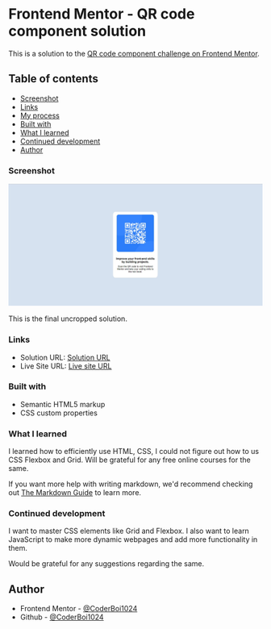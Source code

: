 # Frontend Mentor - QR code component solution

This is a solution to the [QR code component challenge on Frontend Mentor](https://www.frontendmentor.io/challenges/qr-code-component-iux_sIO_H). 

## Table of contents

- [Screenshot](#screenshot)
- [Links](#links)
- [My process](#my-process)
- [Built with](#built-with)
- [What I learned](#what-i-learned)
- [Continued development](#continued-development)
- [Author](#author)

### Screenshot

![Desktop version](https://github.com/CoderBoi1024/QR-code-component/blob/main/images/Screenshot_Desktop.jpg "picture")

This is the final uncropped solution.

### Links

- Solution URL: [Solution URL](https://github.com/CoderBoi1024/QR-code-component)
- Live Site URL: [Live site URL](https://coderboi1024.github.io/QR-code-component/)

### Built with

- Semantic HTML5 markup
- CSS custom properties

### What I learned

I learned how to efficiently use HTML, CSS, I could not figure out how to us CSS Flexbox and Grid. Will be grateful for any free online courses for the same.

If you want more help with writing markdown, we'd recommend checking out [The Markdown Guide](https://www.markdownguide.org/) to learn more.


### Continued development

I want to master CSS elements like Grid and Flexbox. I also want to learn JavaScript to make more dynamic webpages and add more functionality in them.

Would be grateful for any suggestions regarding the same.

## Author

- Frontend Mentor - [@CoderBoi1024](https://www.frontendmentor.io/profile/CoderBoi1024)
- Github - [@CoderBoi1024](https://github.com/CoderBoi1024)